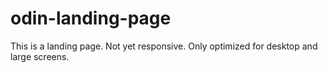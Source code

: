 # odin-landing-page

This is a landing page.
Not yet responsive.
Only optimized for desktop and large screens.
